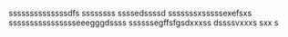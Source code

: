 ssssssssssssssdfs
ssssssss
ssssedssssd
sssssssxsssssexefsxs
sssssssssssssssseeegggdssss
ssssssegffsfgsdxxxss
dssssvxxxs
sxx
s
